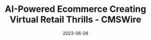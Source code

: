 ---
category:
- .nan
date: 2023-06-28
keyword_suggestion: ubuntu install docker
post_inspiration: https://www.cmswire.com/digital-experience/ai-is-transforming-ecommerce-into-a-virtual-playground/
silot_terms: digital automation
title: AI-Powered Ecommerce Creating Virtual Retail Thrills - CMSWire
---